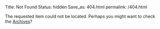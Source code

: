 Title: Not Found
Status: hidden
Save_as: 404.html
permalink: /404.html

The requested item could not be located. Perhaps you might want to check
the [Archives](/archives.html)?
